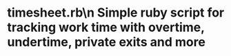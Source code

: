 # timesheet.rb\n Simple ruby script for tracking work time with overtime, undertime, private exits and more
